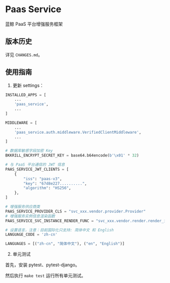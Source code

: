 # Paas Service

蓝鲸 PaaS 平台增强服务框架


## 版本历史

详见 `CHANGES.md`。

## 使用指南

1. 更新 settings：
```python
INSTALLED_APPS = [
    ...
    'paas_service',
    ...
]

MIDDLEWARE = [
    ...
    'paas_service.auth.middleware.VerifiedClientMiddleware',
    ...
]

# 数据库敏感字段加密 Key
BKKRILL_ENCRYPT_SECRET_KEY = base64.b64encode(b'\x01' * 32)

# 与 PaaS 平台通信的 JWT 信息
PAAS_SERVICE_JWT_CLIENTS = [
    {
        "iss": "paas-v3",
        "key": "67d8e227..........",
        "algorithm": "HS256",
    },
]

# 增强服务供应商类
PAAS_SERVICE_PROVIDER_CLS = "svc_xxx.vendor.provider.Provider"
# 增强服务实例信息渲染函数
PAAS_SERVICE_SVC_INSTANCE_RENDER_FUNC = "svc_xxx.vendor.render.render_instance_data"

# 设置语言，注意：目前国际化只支持: 简体中文 和 English
LANGUAGE_CODE = 'zh-cn'

LANGUAGES = [("zh-cn", "简体中文"), ("en", "English")]
```

2. 单元测试

首先，安装 pytest、pytest-django。

然后执行 `make test` 运行所有单元测试。
